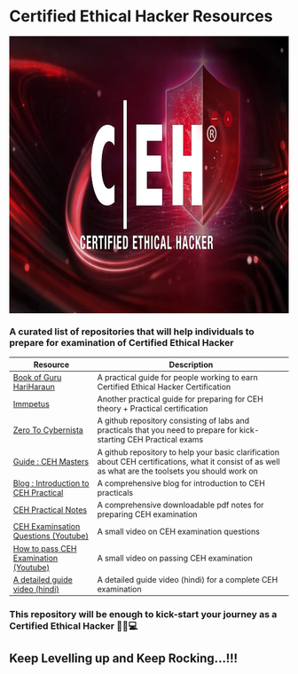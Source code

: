 # Certified Ethical Hacker Resources
<a href="https://fardeen-ahmed.github.io/">
  <img src="https://github.com/fardeen-ahmed/Certified-Ethical-Hacker-Resources/blob/main/maxresdefault-2745695940.jpg" alt="None" align="center" height="500" width="1000">
</a>
<br>
<h3>A curated list of repositories that will help individuals to prepare for examination of Certified Ethical Hacker </h4>

| Resource | Description |
|-----------|-----|
| <a href="https://book.thegurusec.com/certifications/certified-ethical-hacker-practical">Book of Guru HariHaraun</a>  | A practical guide for people working to earn Certified Ethical Hacker Certification  |
| <a href="https://immpetus.gitbook.io/ceh-practical">Immpetus</a> | Another practical guide for preparing for CEH theory + Practical certification |
| <a href="https://github.com/sampritdas8/Ec-Council-CEH-Practical--Guide-For-Exam/blob/main/CEH(Practical).md">Zero To Cybernista</a> | A github repository consisting of labs and practicals that you need to prepare for kick-starting CEH Practical exams |
| <a href="https://github.com/CyberSecurityUP/Guide-CEH-Practical-Master">Guide : CEH Masters</a>| A github repository to help your basic clarification about CEH certifications, what it consist of as well as what are the toolsets you should work on |
| <a href="https://renewstech.blogspot.com/2022/09/introduction-to-ceh-exam.html">Blog : Introduction to CEH Practical </a> | A comprehensive blog for introduction to CEH practicals |
| <a href="https://pdfcoffee.com/ceh-practical-notes-pdf-free.html">CEH Practical Notes</a> | A comprehensive downloadable pdf notes for preparing CEH examination |
| <a href="https://www.youtube.com/watch?v=xpHkjEqGqgU">CEH Examinsation Questions (Youtube) </a> | A small video on CEH examination questions |
| <a href="https://www.youtube.com/watch?v=gH3krN3RKC4">How to pass CEH Examination (Youtube) </a> | A small video on passing CEH examination |
| <a href="https://www.youtube.com/watch?v=wFtrPsdnLbU">A detailed guide video (hindi)</a> | A detailed guide video (hindi) for a complete CEH examination |

<h3> This repository will be enough to kick-start your journey as a Certified Ethical Hacker 🕵️‍♂️💻 </h3>
<h2>Keep Levelling up and Keep Rocking...!!!</h2>
<br>
